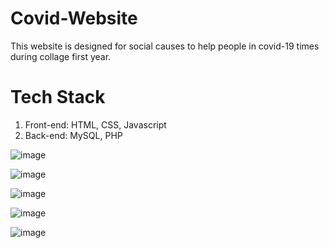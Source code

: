 # Covid-Website
This website is designed for social causes to help people in covid-19 times during collage first year.

# Tech Stack
1) Front-end: HTML, CSS, Javascript
2) Back-end: MySQL, PHP

![image](https://user-images.githubusercontent.com/85828838/214269077-3d7b072b-91d8-46f8-aa17-bd1c6629dab5.png)

![image](https://user-images.githubusercontent.com/85828838/214269704-cdab6e13-1d5d-46ce-942d-e124a034b55f.png)

![image](https://user-images.githubusercontent.com/85828838/214269649-47380925-95d8-4262-b20f-c704a3142633.png)

![image](https://user-images.githubusercontent.com/85828838/214269400-4dda4541-fe88-4370-bfd3-2ad7378c26d3.png)

![image](https://user-images.githubusercontent.com/85828838/214269440-7b2a7718-2cf9-4a24-8173-ad68a9687f37.png)
